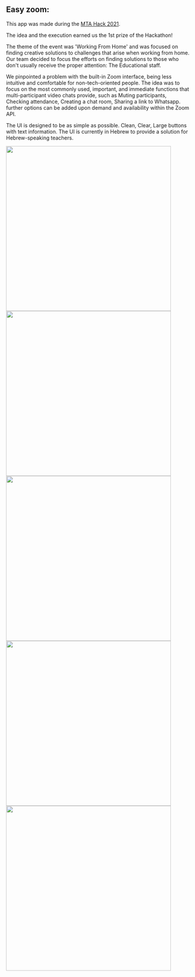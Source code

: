 Easy zoom:
-



This app was made during the [MTA Hack 2021](https://www.linkedin.com/company/mtahack/).

The idea and the execution earned us the 1st prize of the Hackathon!

The theme of the event was 'Working From Home' and was focused on finding creative solutions to challenges that arise when working from home. Our team decided to focus the efforts on finding solutions to those who don't usually receive the proper attention: The Educational staff.

We pinpointed a problem with the built-in Zoom interface, being less intuitive and comfortable for non-tech-oriented people. The idea was to focus on the most commonly used, important, and immediate functions that multi-participant video chats provide, such as Muting participants, Checking attendance, Creating a chat room, Sharing a link to Whatsapp. further options can be added upon demand and availability within the Zoom API.

The UI is designed to be as simple as possible. Clean, Clear, Large buttons with text information. The UI is currently in Hebrew to provide a solution for Hebrew-speaking teachers.

<p float="left">

<img src="https://user-images.githubusercontent.com/34707669/117541520-ed324680-b01c-11eb-850b-e447818a7b93.png" height="450">
<img src="https://user-images.githubusercontent.com/34707669/117541527-f28f9100-b01c-11eb-9a1d-188cc9c3c483.png" height="450">
<img src="https://user-images.githubusercontent.com/34707669/117541530-f6bbae80-b01c-11eb-85b5-f177ff314866.png" height="450">
<img src="https://user-images.githubusercontent.com/34707669/117541535-fd4a2600-b01c-11eb-8990-08ad33c2a700.png" height="450">
<img src="https://user-images.githubusercontent.com/34707669/117541539-02a77080-b01d-11eb-84d6-9e866cc4a773.png" height="450">

</p>

